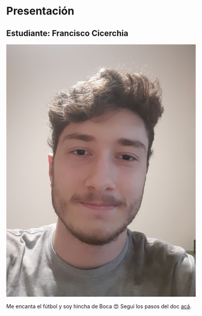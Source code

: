 # Presentación

## Estudiante: Francisco Cicerchia

![FOTO](FOTO.jpg)

Me encanta el fútbol y soy hincha de Boca
:heart_eyes:
Seguí los pasos del doc [acá](https://docs.google.com/document/d/e/2PACX-1vTNHQ5dzaVFhKPd4UxLOGhZa9Ix_bDgpyIftq4gqzz7674dHmHkcH2oH9TpQ_TsghZkiSPBoUm2ftzM/pub).
